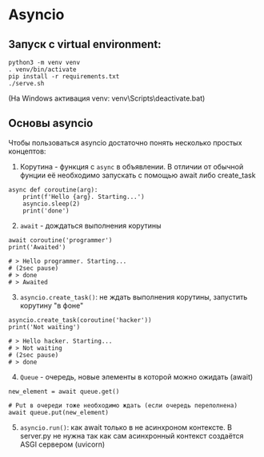 # Asyncio

## Запуcк c virtual environment:

```[shell]
python3 -m venv venv
. venv/bin/activate
pip install -r requirements.txt
./serve.sh
```

(На Windows активация venv: venv\Scripts\deactivate.bat)

## Основы asyncio

Чтобы пользоваться asyncio достаточно понять несколько простых концептов:

1. Корутина - функция с `async` в объявлении. В отличии от обычной
фунции её необходимо запускать с помощью await либо create_task

```[python3]
async def coroutine(arg):
    print(f'Hello {arg}. Starting...')
    asyncio.sleep(2)
    print('done')
```

2. `await` - дождаться выполнения корутины

```[python3]
await coroutine('programmer')
print('Awaited')

# > Hello programmer. Starting...
# (2sec pause)
# > done
# > Awaited
```

3. `asyncio.create_task()`: не ждать выполнения корутины, запустить корутину "в фоне"

```[python3]
asyncio.create_task(coroutine('hacker'))
print('Not waiting')

# > Hello hacker. Starting...
# > Not waiting
# (2sec pause)
# > done
```

4. `Queue` - очередь, новые элементы в которой можно ожидать (await)

```[python3]
new_element = await queue.get()

# Put в очереди тоже необходимо ждать (если очередь переполнена)
await queue.put(new_element)
```

5. `asyncio.run()`: как await только в не асинхроном контексте. В server.py не нужна так как сам асинхронный контекст создаётся ASGI сервером (uvicorn)
